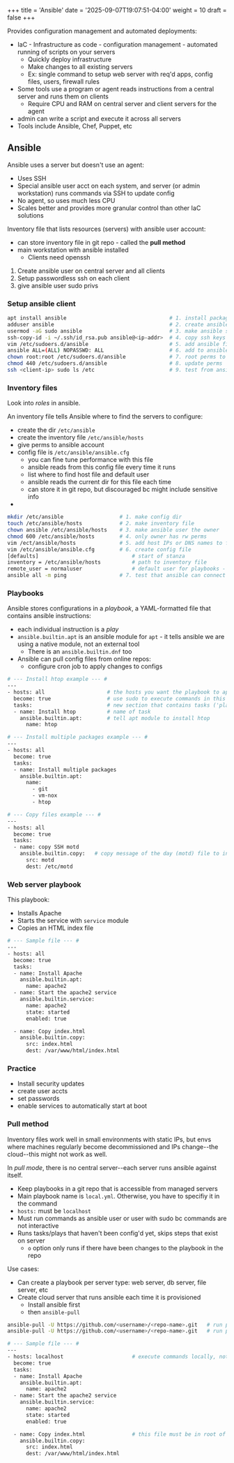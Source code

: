 +++
title = 'Ansible'
date = '2025-09-07T19:07:51-04:00'
weight = 10
draft = false
+++


Provides configuration management and automated deployments:
- IaC - Infrastructure as code - configuration management - automated running of scripts on your servers
  - Quickly deploy infrastructure
  - Make changes to all existing servers
  - Ex: single command to setup web server with req'd apps, config files, users, firewall rules
- Some tools use a program or agent reads instructions from a central server and runs them on clients
  - Require CPU and RAM on central server and client servers for the agent
- admin can write a script and execute it across all servers
- Tools include Ansible, Chef, Puppet, etc

## Ansible

Ansible uses a server but doesn't use an agent:
- Uses SSH
- Special ansible user acct on each system, and server (or admin workstation) runs commands via SSH to update config
- No agent, so uses much less CPU
- Scales better and provides more granular control than other IaC solutions

Inventory file that lists resources (servers) with ansible user account:
- can store inventory file in git repo - called the **pull method**
- main workstation with ansible installed
  - Clients need openssh

1. Create ansible user on central server and all clients
2. Setup passwordless ssh on each client
3. give ansible user sudo privs


### Setup ansible client

```bash
apt install ansible                                 # 1. install package - make sure ansible 2.16+
adduser ansible                                     # 2. create ansible user
usermod -aG sudo ansible                            # 3. make ansible sudoer
ssh-copy-id -i ~/.ssh/id_rsa.pub ansible@<ip-addr>  # 4. copy ssh keys to ansible user acct
vim /etc/sudoers.d/ansible                          # 5. add ansible file
ansible ALL=(ALL) NOPASSWD: ALL                     # 6. add to ansible sudo file
chown root:root /etc/sudoers.d/ansible              # 7. root perms to file
chmod 440 /etc/sudoers.d/ansible                    # 8. update perms
ssh <client-ip> sudo ls /etc                        # 9. test from ansible acct on master machine
```
### Inventory files

Look into _roles_ in ansible.

An inventory file tells Ansible where to find the servers to configure:
- create the dir `/etc/ansible`
- create the inventory file `/etc/ansible/hosts`
- give perms to ansible account
- config file is `/etc/ansible/ansible.cfg`
  - you can fine tune performance with this file
  - ansible reads from this config file every time it runs
  - list where to find host file and default user
  - ansible reads the current dir for this file each time
  - can store it in git repo, but discouraged bc might include sensitive info
- 


```bash
mkdir /etc/ansible                  # 1. make config dir
touch /etc/ansible/hosts            # 2. make inventory file
chown ansible /etc/ansible/hosts    # 3. make ansible user the owner
chmod 600 /etc/ansible/hosts        # 4. only owner has rw perms
vim /ect/ansible/hosts              # 5. add host IPs or DNS names to file
vim /etc/ansible/ansible.cfg        # 6. create config file
[defaults]                              # start of stanza
inventory = /etc/ansible/hosts          # path to inventory file
remote_user = normaluser                # default user for playbooks - must exist on client machines
ansible all -m ping                 # 7. test that ansible can connect to clients via SSH
```

### Playbooks

Ansible stores configurations in a _playbook_, a YAML-formatted file that contains ansible instructions:
- each individual instruction is a _play_
- `ansible.builtin.apt` is an ansible module for `apt` - it tells ansible we are using a native module, not an external tool
  - There is an `ansible.builtin.dnf` too
- Ansible can pull config files from online repos:
  - configure cron job to apply changes to configs

```bash
# --- Install htop example --- #
---
- hosts: all                    # the hosts you want the playbook to apply to (all in inventory file)
  become: true                  # use sudo to execute commands in this playbook
  tasks:                        # new section that contains tasks ('plays')
  - name: Install htop          # name of task
    ansible.builtin.apt:        # tell apt module to install htop
      name: htop

# --- Install multiple packages example --- #
---
- hosts: all
  become: true
  tasks:
  - name: Install multiple packages
    ansible.builtin.apt:
      name:
        - git
        - vm-nox
        - htop

# --- Copy files example --- #
---
- hosts: all
  become: true
  tasks:
  - name: copy SSH motd
    ansible.builtin.copy:   # copy message of the day (motd) file to inventory
      src: motd
      dest: /etc/motd
```

### Web server playbook

This playbook:
- Installs Apache
- Starts the service with `service` module
- Copies an HTML index file

```bash
# --- Sample file --- #
---
- hosts: all
  become: true
  tasks:
  - name: Install Apache
    ansible.builtin.apt:
      name: apache2
  - name: Start the apache2 service
    ansible.builtin.service:
      name: apache2
      state: started
      enabled: true

  - name: Copy index.html
    ansible.builtin.copy:
      src: index.html
      dest: /var/www/html/index.html

```

### Practice

- Install security updates
- create user accts
- set passwords
- enable services to automatically start at boot

### Pull method

Inventory files work well in small environments with static IPs, but envs where machines regularly become decommissioned and IPs change--the cloud--this might not work as well.

In _pull mode_, there is no central server--each server runs ansible against itself.
- Keep playbooks in a git repo that is accessible from managed servers
- Main playbook name is `local.yml`. Otherwise, you have to specifiy it in the command
- `hosts:` must be `localhost`
- Must run commands as ansible user or user with sudo bc commands are not interactive
- Runs tasks/plays that haven't been config'd yet, skips steps that exist on server
  - `o` option only runs if there have been changes to the playbook in the repo

Use cases:
- Can create a playbook per server type: web server, db server, file server, etc
- Create cloud server that runs ansible each time it is provisioned
  - Install ansible first
  - then `ansible-pull`



```bash
ansible-pull -U https://github.com/<username>/<repo-name>.git   # run pull method - U is URL option
ansible-pull -U https://github.com/<username>/<repo-name>.git   # run pull method - U is URL option

# --- Sample file --- #
---
- hosts: localhost                      # execute commands locally, not via SSH
  become: true
  tasks:
  - name: Install Apache
    ansible.builtin.apt:
      name: apache2
  - name: Start the apache2 service
    ansible.builtin.service:
      name: apache2
      state: started
      enabled: true

  - name: Copy index.html               # this file must be in root of repo
    ansible.builtin.copy:
      src: index.html
      dest: /var/www/html/index.html
```